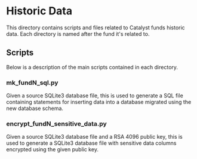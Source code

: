 # Historic Data

This directory contains scripts and files related to Catalyst funds historic data.
Each directory is named after the fund it's related to.

## Scripts

Below is a description of the main scripts contained in each directory.

### mk_fundN_sql.py

Given a source SQLite3 database file, this is used to generate a SQL file containing statements
for inserting data into a database migrated using the new database schema.

### encrypt_fundN_sensitive_data.py

Given a source SQLite3 database file and a RSA 4096 public key,
this is used to generate a SQLite3 database file with sensitive data columns encrypted using the given public key.
